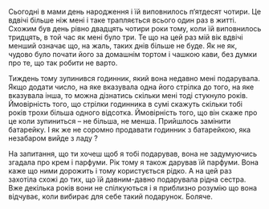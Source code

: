 Сьогодні в мами день народження і їй виповнилось п‘ятдесят чотири. Це вдвічі більше ніж мені і таке трапляється всього 
один раз в житті. Схожим був день рівно двадцять чотири роки тому, коли їй виповнилось тридцять, в той час як мені було 
три. Те що на цей раз мій вік вдвічі менший означає що, на жаль, таких днів більше не буде. Як не як, чудово було почати 
його за домашнім тортом і чашкою кави, без думки про те, що так робити не варто.

Тиждень тому зупинився годинник, який вона недавно мені подарувала. Якщо додати число, на яке вказувала одна його стрілка 
до того, на яке вказувала інша, то можна дізнатись скільки мені тоді стукнуло років. Ймовірність того, що стрілки годинника 
в сумі скажуть скільки тобі років трохи більша одного відсотка. Ймовірність того, що він скаже про це коли зупиниться – 
не більша, не менша. Прийшлось замінити батарейку. І як же не соромно продавати годинник з батарейкою, яка незабаром 
вийде з ладу ?

На запитання, що ти хочеш щоб я тобі подарував, вона не задумуючись згадала про крем і парфуми. Рік тому я також дарував 
їй парфуми. Вона каже що ними дорожить і тому користується рідко. А на цей раз захотіла схожі до тих, що їй давним-давно 
подарувала рідна сестра. Вже декілька років вони не спілкуються і я приблизно розумію що вона відчуває, коли вибирає для 
себе такий подарунок. Боляче.

